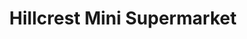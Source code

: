 ---
title: "Hillcrest Mini Supermarket"
url: /hamilton/hillcrest-mini-supermarket/
shop: convenience
---